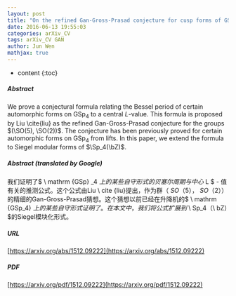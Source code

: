 ```yaml
---
layout: post
title: "On the refined Gan-Gross-Prasad conjecture for cusp forms of GSp"
date: 2016-06-13 19:55:03
categories: arXiv_CV
tags: arXiv_CV GAN
author: Jun Wen
mathjax: true
---
```


* content
{:toc}

##### Abstract
We prove a conjectural formula relating the Bessel period of certain automorphic forms on $\mathrm{GSp}_4$ to a central $L$-value. This formula is proposed by Liu \cite{liu} as the refined Gan-Gross-Prasad conjecture for the groups $(\SO(5), \SO(2))$. The conjecture has been previously proved for certain automorphic forms on $\mathrm{GSp_4}$ from lifts. In this paper, we extend the formula to Siegel modular forms of $\Sp_4(\bZ)$.

##### Abstract (translated by Google)
我们证明了$ \ mathrm {GSp} _4 $上的某些自守形式的贝塞尔周期与中心$ L $  - 值有关的推测公式。这个公式由Liu \ cite {liu}提出，作为群$（\ SO（5），\ SO（2））$的精细的Gan-Gross-Prasad猜想。这个猜想以前已经在升降机的$ \ mathrm {GSp_4} $上的某些自守形式证明了。在本文中，我们将公式扩展到$ \ Sp_4（\ bZ）$的Siegel模块化形式。

##### URL
[https://arxiv.org/abs/1512.09222](https://arxiv.org/abs/1512.09222)

##### PDF
[https://arxiv.org/pdf/1512.09222](https://arxiv.org/pdf/1512.09222)

